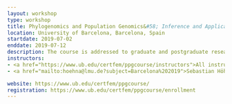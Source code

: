 ```yaml
---
layout: workshop
type: workshop
title: Phylogenomics and Population Genomics&#58; Inference and Applications
location: University of Barcelona, Barcelona, Spain
startdate: 2019-07-02
enddate: 2019-07-12
description: The course is addressed to graduate and postgraduate researchers that need to learn how to handle HTS data to infer population history, phylogenetic relationships, estimate divergence times or many other applications of tree-based evolutionary methods.
instructors:
- <a href="https://www.ub.edu/certfem/ppgcourse/instructors">All instructors</a>
- <a href="mailto:hoehna@lmu.de?subject=Barcelona%202019">Sebastian Höhna</a>

website: https://www.ub.edu/certfem/ppgcourse/
registration: https://www.ub.edu/certfem/ppgcourse/enrollment
---
```

